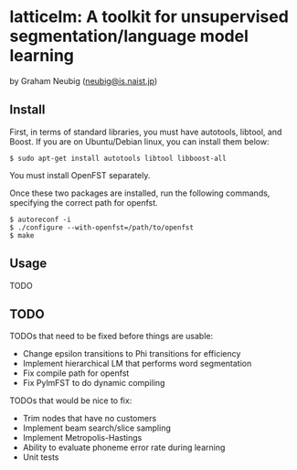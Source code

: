 latticelm: A toolkit for unsupervised segmentation/language model learning
==============================================================================
by Graham Neubig (neubig@is.naist.jp)

Install
-------

First, in terms of standard libraries, you must have autotools, libtool, and Boost. If
you are on Ubuntu/Debian linux, you can install them below:

    $ sudo apt-get install autotools libtool libboost-all

You must install OpenFST separately.

Once these two packages are installed, run the following commands, specifying the
correct path for openfst.

    $ autoreconf -i
    $ ./configure --with-openfst=/path/to/openfst
    $ make

Usage
-----

TODO

TODO
----

TODOs that need to be fixed before things are usable:

* Change epsilon transitions to Phi transitions for efficiency
* Implement hierarchical LM that performs word segmentation
* Fix compile path for openfst
* Fix PylmFST to do dynamic compiling

TODOs that would be nice to fix:

* Trim nodes that have no customers
* Implement beam search/slice sampling
* Implement Metropolis-Hastings
* Ability to evaluate phoneme error rate during learning
* Unit tests
